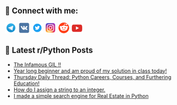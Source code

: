 ## 🔎 Connect with me:
[<img src="https://github.com/bullbesh/bullbesh/blob/main/images/Telegram.png" width="32" height="32" />](https://t.me/bullbesh)
[<img src="https://github.com/bullbesh/bullbesh/blob/main/images/VK.png" width="32" height="32" />](https://vk.com/bullbesh)
[<img src="https://github.com/bullbesh/bullbesh/blob/main/images/Twitter.png" width="32" height="32" />](https://twitter.com/bullbesh1)
[<img src="https://github.com/bullbesh/bullbesh/blob/main/images/Instagram.png" width="32" height="32" />](https://www.instagram.com/bullbesh)
[<img src="https://github.com/bullbesh/bullbesh/blob/main/images/Reddit.png" width="32" height="32" />](https://www.reddit.com/user/bullbesh)
[<img src="https://github.com/bullbesh/bullbesh/blob/main/images/YouTube.png" width="32" height="32" />](https://www.youtube.com/channel/UCtfjRs6uzgq5mfm8S06WTcg)

## 📕 Latest r/Python Posts
<!-- BLOG-POST-LIST:START -->
- [The Infamous GIL !!](https://www.reddit.com/r/Python/comments/xelx9n/the_infamous_gil/)
- [Year long beginner and am proud of my solution in class today!](https://www.reddit.com/r/Python/comments/xehxiv/year_long_beginner_and_am_proud_of_my_solution_in/)
- [Thursday Daily Thread: Python Careers, Courses, and Furthering Education!](https://www.reddit.com/r/Python/comments/xehfdb/thursday_daily_thread_python_careers_courses_and/)
- [How do I assign a string to an integer.](https://www.reddit.com/r/Python/comments/xeha4o/how_do_i_assign_a_string_to_an_integer/)
- [I made a simple search engine for Real Estate in Python](https://www.reddit.com/r/Python/comments/xegvsd/i_made_a_simple_search_engine_for_real_estate_in/)
<!-- BLOG-POST-LIST:END -->
